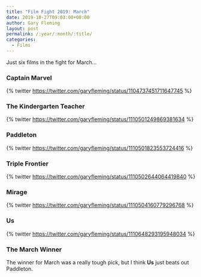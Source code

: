 ```yaml
---
title: "Film Fight 2019: March"
date: 2019-10-27T09:03:00+00:00
author: Gary Fleming
layout: post
permalink: /:year/:month/:title/
categories:
  - Films
---
```


Just six films in the fight for March...

### Captain Marvel

{% twitter https://twitter.com/garyfleming/status/1104737451711647745 %}

### The Kindergarten Teacher

{% twitter https://twitter.com/garyfleming/status/1110501249869381634 %}

### Paddleton

{% twitter https://twitter.com/garyfleming/status/1110501823553724416 %}

### Triple Frontier

{% twitter https://twitter.com/garyfleming/status/1110502644064419840 %}

### Mirage

{% twitter https://twitter.com/garyfleming/status/1110504160779296768 %}

### Us

{% twitter https://twitter.com/garyfleming/status/1110648293195948034 %}

### The March Winner

The winner for March was a really tough pick, but I think **Us** just beats out Paddleton.
